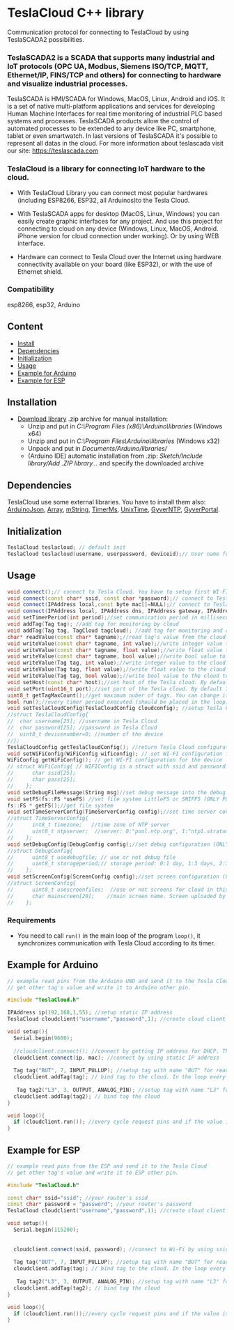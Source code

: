 # TeslaCloud C++ library

Communication protocol for connecting to TeslaCloud by using TeslaSCADA2 possibilities.
### TeslaSCADA2 is a SCADA that supports many industrial and IoT protocols (OPC UA, Modbus, Siemens ISO/TCP, MQTT, Ethernet/IP, FINS/TCP and others) for connecting to hardware and visualize industrial processes.
TeslaSCADA is HMI/SCADA for Windows, MacOS, Linux, Android and iOS.
It is a set of native multi-platform applications and services for developing Human Machine Interfaces for real time monitoring of industrial PLC based systems and processes. 
TeslaSCADA products allow the control of automated processes to be extended to any device like PC, smartphone, tablet or even smartwatch. 
In last versions of TeslaSCADA it's possible to represent all datas in the cloud.
For more information about teslascada visit our site: https://teslascada.com
 
 ### TeslaCloud is a library for connecting IoT hardware to the cloud.
- With TeslaCloud Library you can connect most popular hardwares (including ESP8266, ESP32, all Arduinos)to the Tesla Cloud.

- With TeslaSCADA apps for desktop (MacOS, Linux, Windows) you can easily create graphic interfaces for any project. And use this project for connecting to cloud on any device
(Windows, Linux, MacOS, Android. iPhone version for cloud connection under working). Or by using WEB interface. 

- Hardware can connect to Tesla Cloud over the Internet using hardware connectivity available on your board (like ESP32), or with the use of Ethernet shield.

### Compatibility
esp8266, esp32, Arduino

## Content
- [Install](#install)
- [Dependencies](#dependencies)
- [Initialization](#init)
- [Usage](#usage)
- [Example for Arduino](#examplearduino)
- [Example for ESP](#exampleesp)

<a id="install"></a>
## Installation
- [Download library](https://github.com/fatkhrus/TeslaCloud/archive/refs/heads/master.zip) .zip archive for manual installation:
    - Unzip and put in *C:\Program Files (x86)\Arduino\libraries* (Windows x64)
    - Unzip and put in *C:\Program Files\Arduino\libraries* (Windows x32)
    - Unpack and put in *Documents/Arduino/libraries/*
    - (Arduino IDE) automatic installation from .zip: *Sketch/Include library/Add .ZIP library…* and specify the downloaded archive
	
<a id="dependencies"></a>
## Dependencies
TeslaCloud use some external libraries. You have to install them also: [ArduinoJson](https://github.com/bblanchon/ArduinoJson), [Array](https://github.com/janelia-arduino/Array),
[mString](https://github.com/GyverLibs/mString), [TimerMs](https://github.com/GyverLibs/TimerMs), [UnixTime](https://github.com/GyverLibs/UnixTime), [GyverNTP](https://github.com/GyverLibs/GyverNTP), [GyverPortal](https://github.com/GyverLibs/GyverPortal).
	

<a id="init"></a>
## Initialization
```cpp
TeslaCloud teslacloud; // default init
TeslaCloud teslacloud(username, userpassword, deviceid);// User name for Tesla Cloud account, password for Tesla Cloud account, ID of the device from 1 to 255
```
<a id="usage"></a>
## Usage
```cpp
void connect();// connect to Tesla Cloud. You have to setup first WI-FI settings for ESP devices and Ethernet settings for Arduino devices
void connect(const char* ssid, const char *password);// connect to Tesla Cloud by using Wi-Fi. ssid of the router, password of the router (ONLY FOR ESP)
void connect(IPAddress local,const byte mac[]=NULL);// connect to Tesla Cloud and bind current device to IP address (ONLY FOR ARDUINO)
void connect(IPAddress local, IPAddress dns, IPAddress gateway, IPAddress subnet, const byte mac[]=NULL);// connect to Tesla Cloud and use the whole IP addresses (local, dns, gateway, subnet)(ONLY FOR ARDUINO)
void setTimerPeriod(int period);//set communication period in milliseconds between Tesla Cloud and device. Should be greater then 1000ms.
void addTag(Tag tag); //add tag for monitoring by cloud
void addTag(Tag tag, TagCloud tagcloud); //add tag for monitoring and card description for the cloud if you want (ONLY FOR ESP)
char* readValue(const char* tagname);//read tag's value from the cloud. Tagname name of the tag.
void writeValue(const char* tagname, int value);//write integer value to the cloud to the tag with name tagname
void writeValue(const char* tagname, float value);//write float value to the cloud to the tag with name tagname
void writeValue(const char* tagname, bool value);//write bool value to the cloud to the tag with name tagname
void writeValue(Tag tag, int value);//write integer value to the cloud to the tag 
void writeValue(Tag tag, float value);//write float value to the cloud to the tag 
void writeValue(Tag tag, bool value);//write bool value to the cloud to the tag 
void setHost(const char* host);//set host of the Tesla cloud. By default "cloud.teslascada.com"
void setPort(uint16_t port);//set port of the Tesla cloud. By default 7002
uint8_t getTagMaxCount();//get maximum nuber of tags. You can change it in Settings. By default for ESP device 20 and for Arduino 10.
bool run();//every timer period executed (should be placed in the loop). You can use period timer for your purposes because it returns TRUE every cycle.
void setTeslaCloudConfig(TeslaCloudConfig cloudconfig); //setup Tesla Cloud configuration
//struct TeslaCloudConfig{
//  char username[25]; //username in Tesla Cloud
//  char password[25]; //password in Tesla Cloud
//  uint8_t devicenumber=0; //number of the device
//};
TeslaCloudConfig getTeslaCloudConfig(); //return Tesla Cloud configuration
void setWiFiConfig(WiFiConfig wificonfig); // set WI-FI configuration for the device (ONLY FOR ESP)
WiFiConfig getWiFiConfig(); // get WI-FI configuration for the device
// struct WiFiConfig{ // WIFIConfig is a struct with ssid and password for Wi-Fi connection.
//      char ssid[25];
//      char pass[25];
//    };
void setDebugFileMessage(String msg)//set debug message into the debug file (ONLY FOR ESP)
void setFS(fs::FS *useFS) //set file system LittleFS or SNIFFS (ONLY FOR ESP)
fs::FS * getFS();//get file system
void setTimeServerConfig(TimeServerConfig config);//set time server config (ONLY FOR ESP)
//struct TimeServerConfig{
//      int8_t timezone;   //time zone of NTP server
//      uint8_t ntpserver;  //server: 0:"pool.ntp.org", 1:"ntp1.stratum2.ru", 2: "ntp2.stratum2.ru", 3: "ntp.msk-ix.ru"
//    };
void setDebugConfig(DebugConfig config);//set debug configuration (ONLY FOR ESP)
//struct DebugConfig{  
//      uint8_t usedebugfile; // use or not debug file
//      uint8_t storageperiod;// storage period: 0:1 day, 1:3 days, 2:7 days
//    };
void setScreenConfig(ScreenConfig config);//set screen configuration (ONLY FOR ESP)
//struct ScreenConfig{
//      uint8_t usescreenfiles;  //use or not screens for cloud in this device
//      char mainscreen[20];	//main screen name. Screen uploaded by cloud when user firts open Screen tab
//    };
```
### Requirements
- You need to call `run()` in the main loop of the program `loop()`, it synchronizes communication with Tesla Cloud according to its timer.

<a id="examplearduino"></a>
## Example for Arduino
```cpp
// example read pins from the Arduino UNO and send it to the Tesla Cloud
// get other tag's value and write it to Arduino other pin.

#include "TeslaCloud.h"

IPAddress ip(192,168,1,55); //setup static IP address
TeslaCloud cloudclient("username","password",1); //create cloud client with username, password and deviceid

void setup(){
  Serial.begin(9600);
 
  //cloudclient.connect(); //connect by getting IP address for DHCP. This command takes more sketch memory than connecting by using static IP address
  cloudclient.connect(ip, mac); //connect by using static IP address
  
  Tag tag("BUT", 7, INPUT_PULLUP); //setup tag with name "BUT" for reading value from 7 pin 
  cloudclient.addTag(tag); // bind tag to the cloud. In the loop every timer period (default 1000ms) pin be readed and send to the cloud if the value is changed
  
   Tag tag2("L3", 3, OUTPUT, ANALOG_PIN); //setup tag with name "L3" for writing value to 3 pin
  cloudclient.addTag(tag2); // bind tag the cloud
}

void loop(){    
  if (cloudclient.run()); //every cycle request pins and if the value is changed send to the Tesla Cloud. Also if new value comes from the Cloud it will be written into the output tag.
}
```
<a id="exampleesp"></a>
## Example for ESP
```cpp
// example read pins from the ESP and send it to the Tesla Cloud
// get other tag's value and write it to ESP other pin.

#include "TeslaCloud.h"

const char* ssid="ssid"; //your router's ssid
const char* password = "password"; //your router's password
TeslaCloud cloudclient("username","password",1); //create cloud client with username, password of Tesla Cloud account and deviceid

void setup(){
  Serial.begin(115200);
 
  
  cloudclient.connect(ssid, password); //connect to Wi-Fi by using ssid and password
  
  Tag tag("BUT", 7, INPUT_PULLUP); //setup tag with name "BUT" for reading value from 7 pin 
  cloudclient.addTag(tag); // bind tag to the cloud. In the loop every timer period (default 1000ms) pin be readed and send to the cloud if the value is changed
  
   Tag tag2("L3", 3, OUTPUT, ANALOG_PIN); //setup tag with name "L3" for writing value to 3 pin
  cloudclient.addTag(tag2); // bind tag the cloud
}

void loop(){    
  if (cloudclient.run());//every cycle request pins and if the value is changed send to the Tesla Cloud. Also if new value comes from the Cloud it will be written into the output tag.
}
```